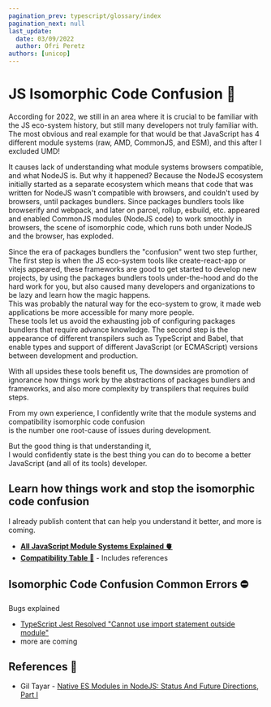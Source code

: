 ```yaml
---
pagination_prev: typescript/glossary/index
pagination_next: null
last_update:
  date: 03/09/2022
  author: Ofri Peretz
authors: [unicop]
---
```


# JS Isomorphic Code Confusion 🔮

According for 2022, we still in an area where it is crucial to be familiar with the JS eco-system history, but still many developers not truly familiar with.
The most obvious and real example for that would be that JavaScript has 4 different module systems (raw, AMD, CommonJS, and ESM), and this after I excluded UMD!

It causes lack of understanding what module systems browsers compatible, and what NodeJS is.
But why it happened? Because the NodeJS ecosystem initially started as a separate ecosystem which means that code that was written for NodeJS wasn't compatible with browsers, and couldn't used by browsers, until packages bundlers.
Since packages bundlers tools like browserify and webpack, and later on parcel, rollup, esbuild, etc. appeared and enabled CommonJS modules (NodeJS code) to work smoothly in browsers, the scene of isomorphic code, which runs both under NodeJS and the browser, has exploded.

Since the era of packages bundlers the "confusion" went two step further,
The first step is when the JS eco-system tools like create-react-app or vitejs appeared, these frameworks are good to get started to develop new projects, by using the packages bundlers tools under-the-hood and do the hard work for you, but also caused many developers and organizations to be lazy and learn how the magic happens. <br/>
This was probably the natural way for the eco-system to grow, it made web applications be more accessible for many more people. <br/>
These tools let us avoid the exhausting job of configuring packages bundlers that require advance knowledge.
The second step is the appearance of different transpilers such as TypeScript and Babel, that enable types and support of different JavaScript (or ECMAScript) versions between development and production.

With all upsides these tools benefit us, The downsides are promotion of ignorance how things work by the abstractions of packages bundlers and frameworks, and also more complexity by transpilers that requires build steps.

From my own experience, I confidently write that the module systems and compatibility isomorphic code confusion <br/>
is the number one root-cause of issues during development.

But the good thing is that understanding it, <br/>
I would confidently state is the best thing you can do to become a better JavaScript (and all of its tools) developer.

## Learn how things work and stop the isomorphic code confusion

I already publish content that can help you understand it better, and more is coming.

- **[All JavaScript Module Systems Explained 🫀](./javascript-module-systems-explained.md)**
- **[Compatibility Table 📐](./js-module-systems-compatibility.md)** - Includes references

<!-- and what modules browsers and NodeJS are compatible with.
This lack of understanding prevent developers to understand how things work, and this knowledge can help many of the issues developers experience on a daily basis.

How the JS eco-system developed is unlike any other programming language,
It advanced fast and in arbitrary direction, an obvious proof is the existence of 4 (not including UMD) [module systems](./javascript-module-systems-explained.md).

Telling you that to let you understand the root-cause of the isomorphic code confusion among developers

The less obvious complication is browser compatibility.
The NodeJS ecosystem initially started as a separate ecosystem, but since tools like Browserify and webpack enabled CommonJS modules to be used in the browser, the scene of isomorphic code, which runs both under NodeJS and the browser, has exploded.

The less obvious complication is browser compatibility.

Both Browsers and The NodeJS ecosystems initially started separate, but since packages bundlers tools like `webpack`, `parcels`, `rollup` and others enabled CommonJS modules to be used in the browser, the scene of isomorphic code, which runs both under NodeJS and the browser, has exploded.
Which caused everything to mixed up but where conflicts happens from time to time.

This is why `Transpilers` in the JS eco-system are so fundamental component, so let's understand what are they compared to compilers.

## TypeScript And NodeJS Isomorphic Code Confusion -->

## Isomorphic Code Confusion Common Errors ⛔

Bugs explained

- [TypeScript Jest Resolved "Cannot use import statement outside module"](../bugs-solved/typescript-jest-cannot-use-import-statement-outside-module.md)
- more are coming

## References 🔗

- Gil Tayar - [Native ES Modules in NodeJS: Status And Future Directions, Part I](https://medium.com/@giltayar/native-es-modules-in-nodejs-status-and-future-directions-part-i-ee5ea3001f71)
